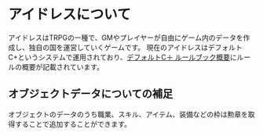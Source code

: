 # アイドレスについて

アイドレスはTRPGの一種で、GMやプレイヤーが自由にゲーム内のデータを作成し、独自の国を運営していくゲームです。
現在のアイドレスはデフォルトC+というシステムで運用されており、[デフォルトC＋ ルールブック概要](./デフォルトC＋%20ルールブック概要.md)にルールの概要が記載されています。

## オブジェクトデータについての補足

オブジェクトのデータのうち職業、スキル、アイテム、装備などの枠は勲章を取得することで追加することができます。